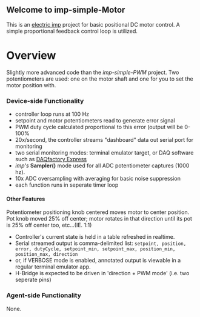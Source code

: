 ## Welcome to imp-simple-Motor ##


This is an [electric imp](http://electricimp.com) project for basic positional DC motor control. A simple proportional feedback control loop is utilized.
# Overview #

Slightly more advanced code than the *imp-simple-PWM* project. Two potentiometers are used:  one on the motor shaft and one for you to set the motor position with.


### Device-side Functionality  ###
- controller loop runs at 100 Hz
- setpoint and motor potentiometers read to generate error signal
- PWM duty cycle calculated proportional to this error (output will be 0-100%
- 20x/second, the controller streams "dashboard" data out serial port for monitoring
- two serial monitoring modes: terminal emulator target, or DAQ software such as [DAQfactory Express](http://daqexpress.com)
- *imp's* **Sampler()** mode used for all ADC potentiometer captures (1000 hz).
- 10x ADC oversampling with averaging for basic noise suppression
- each function runs in seperate timer loop

#### Other Features ####

Potentiometer positioning knob centered moves motor to center position. Pot knob moved 25% off center; motor rotates in that direction until its pot is 25% off center too, etc...(IE. 1:1)

 * Controller's current state is held in a table refreshed in realtime.
 * Serial streamed output is comma-delimited list:
   `setpoint, position, error, dutyCycle, setpoint_min, setpoint_max, position_min, position_max, direction`
 * or, if VERBOSE mode is enabled, annotated output is viewable in a regular terminal emulator app.
 * H-Bridge is expected to be driven in 'direction + PWM mode' (i.e. two seperate pins)

### Agent-side Functionality  ###
None.
